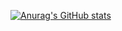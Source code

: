 [![Anurag's GitHub stats](https://github-readme-stats.vercel.app/api?username=hanruihua&hide=prs,contribs)](https://github.com/anuraghazra/github-readme-stats)

